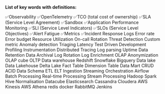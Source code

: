 **List of key words with definitions:**

✅Observability
✅OpenTelemetry
✅TCO (total cost of ownership)
✅SLA (Service Level Agreement)
✅Sandbox 
✅Application Performance Monitoring
✅SLI (Service Level Indicators)
✅SLOs (Service Level Objectives)
✅Alert Fatigue
✅Metrics
✅Incident Response
Logs
Error rate
Error budget
Resource Utilization
On-call Rotation
Threat Detection
Custom metric
Anomaly detection
Triaging
Latency
Test Driven Development
Profiling
Instrumentation
Distributed Tracing
Log parsing
Uptime
Data Retention
Data Archival
Log Rotation
Log Enrichment
OLAP
Anonymization
OLAP cube
OLTP
Data warehouse
Redshift
Snowflake
Bigquery
Data lake
Data Lakehouse
Delta Lake
Fact Table
Dimension Table
Data Mart
CRUD
ACID
Data Schema
ETL
ELT
Ingestion
Streaming
Orchestration
Airflow
Batch Processing
Real-time Processing
Stream Processing
Hadoop
Spark
Hive
Normalisation
Datacube
Elasticsearch
Cassandra
Cloudera
AWS Kinesis
AWS Athena
redis
docker
RabbitMQ
Jenkins
